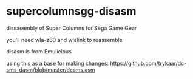 # supercolumnsgg-disasm
dissasembly of Super Columns for Sega Game Gear

you'll need wla-z80 and wlalink to reassemble

disasm is from Emulicious

using this as a base for making changes: https://github.com/trykaar/dc-sms-dasm/blob/master/dcsms.asm
